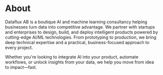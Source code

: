 # About
Dataflux AB is a boutique AI and machine learning consultancy helping businesses turn data into competitive advantage. We partner with startups and enterprises to design, build, and deploy intelligent products powered by cutting-edge AI/ML technologies. From prototyping to production, we bring deep technical expertise and a practical, business-focused approach to every project.

Whether you're looking to integrate AI into your product, automate workflows, or unlock insights from your data, we help you move from idea to impact—fast.
